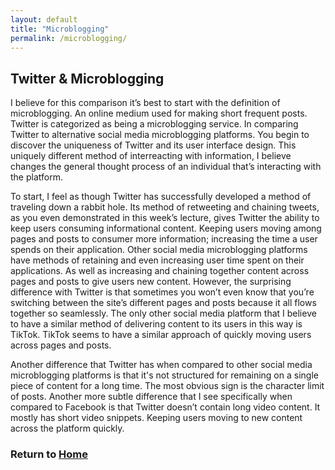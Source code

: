 ```yaml
---
layout: default
title: "Microblogging"
permalink: /microblogging/
---
```


## Twitter & Microblogging

I believe for this comparison it’s best to start with the definition of microblogging. An online medium used for making short frequent posts. Twitter is categorized as being a microblogging service. In comparing Twitter to alternative social media microblogging platforms. You begin to discover the uniqueness of Twitter and its user interface design. This uniquely different method of interreacting with information, I believe changes the general thought process of an individual that’s interacting with the platform.  

To start, I feel as though Twitter has successfully developed a method of traveling down a rabbit hole. Its method of retweeting and chaining tweets, as you even demonstrated in this week’s lecture, gives Twitter the ability to keep users consuming informational content. Keeping users moving among pages and posts to consumer more information; increasing the time a user spends on their application. Other social media microblogging platforms have methods of retaining and even increasing user time spent on their applications. As well as increasing and chaining together content across pages and posts to give users new content. However, the surprising difference with Twitter is that sometimes you won’t even know that you’re switching between the site’s different pages and posts because it all flows together so seamlessly. The only other social media platform that I believe to have a similar method of delivering content to its users in this way is TikTok. TikTok seems to have a similar approach of quickly moving users across pages and posts.  

Another difference that Twitter has when compared to other social media microblogging platforms is that it's not structured for remaining on a single piece of content for a long time. The most obvious sign is the character limit of posts. Another more subtle difference that I see specifically when compared to Facebook is that Twitter doesn’t contain long video content. It mostly has short video snippets. Keeping users moving to new content across the platform quickly.  

### Return to [Home](index.md)
